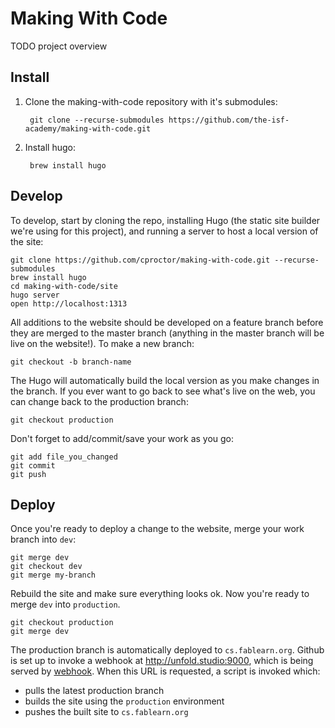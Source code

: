 # Making With Code

TODO project overview

## Install
1. Clone the making-with-code repository with it's submodules:

        git clone --recurse-submodules https://github.com/the-isf-academy/making-with-code.git
    
1. Install hugo:

        brew install hugo

## Develop
To develop, start by cloning the repo, installing Hugo (the static site builder we're using for this project), and running a server to host a local version of the site:

    git clone https://github.com/cproctor/making-with-code.git --recurse-submodules 
    brew install hugo
    cd making-with-code/site
    hugo server
    open http://localhost:1313
    
All additions to the website should be developed on a feature branch before they are merged to the master branch (anything in the master branch will be live on the website!). To make a new branch:

    git checkout -b branch-name
    
The Hugo will automatically build the local version as you make changes in the branch. If you ever want to go back to see what's live on the web, you can change back to the production branch:

    git checkout production
    
Don't forget to add/commit/save your work as you go:

    git add file_you_changed
    git commit
    git push

## Deploy
Once you're ready to deploy a change to the website, merge your work branch into
`dev`:

    git merge dev
    git checkout dev
    git merge my-branch
 
Rebuild the site and make sure everything looks ok. Now you're ready to merge
`dev` into `production`. 

    git checkout production
    git merge dev

The production branch is automatically deployed to `cs.fablearn.org`. Github is
set up to invoke a webhook at http://unfold.studio:9000, which is being served
by [webhook](https://github.com/adnanh/webhook). When this URL is requested, a
script is invoked which:

- pulls the latest production branch
- builds the site using the `production` environment
- pushes the built site to `cs.fablearn.org`
